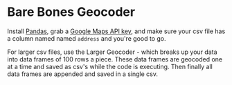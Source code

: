 # Bare Bones Geocoder

Install [Pandas](https://pandas.pydata.org/pandas-docs/version/0.22.0/install.html), grab a [Google Maps API key](https://developers.google.com/maps/documentation/geocoding/get-api-key), and make sure your csv file has a column named named `address` and you're good to go.   

For larger csv files, use the Larger Geocoder - which breaks up your data into data frames of 100 rows a piece. These data frames are geocoded one at a time and saved as csv's while the code is executing. Then finally all data frames are appended and saved in a single csv.

